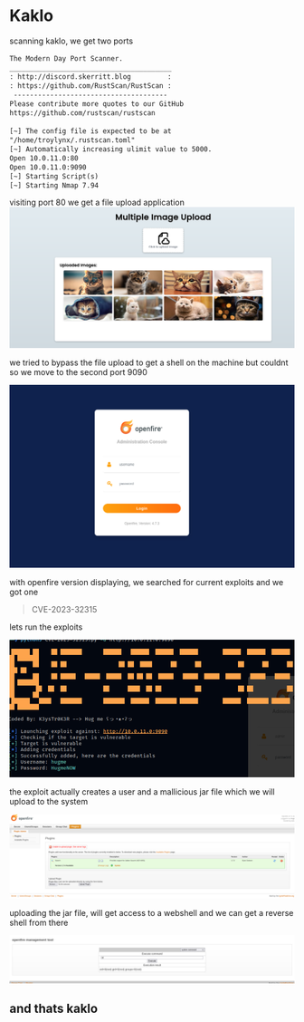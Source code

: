 # Kaklo
scanning kaklo, we get two ports

```
The Modern Day Port Scanner.
________________________________________
: http://discord.skerritt.blog         :
: https://github.com/RustScan/RustScan :
 --------------------------------------
Please contribute more quotes to our GitHub https://github.com/rustscan/rustscan

[~] The config file is expected to be at "/home/troylynx/.rustscan.toml"
[~] Automatically increasing ulimit value to 5000.
Open 10.0.11.0:80
Open 10.0.11.0:9090
[~] Starting Script(s)
[~] Starting Nmap 7.94
```

visiting port 80 we get a file upload application
![](./images/fileUpload.png)

we tried to bypass the file upload to get a shell on the machine but couldnt so we move to the second port 9090

![](./images/openfire.png)

with openfire version displaying, we searched for current exploits and we got one

> CVE-2023-32315

lets run the exploits

![](./images/exploitRun.png)

the exploit actually creates a user and a mallicious jar file which we will upload to the system

![](./images/loginSuccess.png)

uploading the jar file, will get access to a webshell and we can get a reverse shell from there

![](./images/execution.png)

## and thats kaklo
